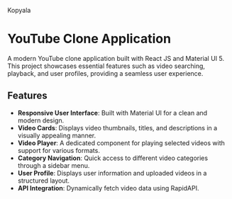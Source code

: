 Kopyala
# YouTube Clone Application

A modern YouTube clone application built with React JS and Material UI 5. This project showcases essential features such as video searching, playback, and user profiles, providing a seamless user experience.

## Features

- **Responsive User Interface**: Built with Material UI for a clean and modern design.
- **Video Cards**: Displays video thumbnails, titles, and descriptions in a visually appealing manner.
- **Video Player**: A dedicated component for playing selected videos with support for various formats.
- **Category Navigation**: Quick access to different video categories through a sidebar menu.
- **User Profile**: Displays user information and uploaded videos in a structured layout.
- **API Integration**: Dynamically fetch video data using RapidAPI.
